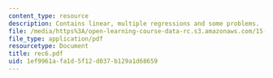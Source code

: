 ```yaml
---
content_type: resource
description: Contains linear, multiple regressions and some problems.
file: /media/https%3A/open-learning-course-data-rc.s3.amazonaws.com/15-063-communicating-with-data-summer-2003/1ef9961afa1d5f12d037b129a1d68659_rec6.pdf
file_type: application/pdf
resourcetype: Document
title: rec6.pdf
uid: 1ef9961a-fa1d-5f12-d037-b129a1d68659
---
```

